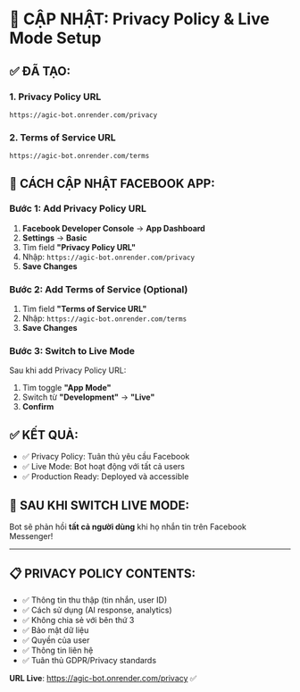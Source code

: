 # 🚀 CẬP NHẬT: Privacy Policy & Live Mode Setup

## ✅ ĐÃ TẠO:

### 1. Privacy Policy URL
```
https://agic-bot.onrender.com/privacy
```

### 2. Terms of Service URL  
```
https://agic-bot.onrender.com/terms
```

## 🎯 CÁCH CẬP NHẬT FACEBOOK APP:

### Bước 1: Add Privacy Policy URL
1. **Facebook Developer Console** → **App Dashboard**
2. **Settings** → **Basic**
3. Tìm field **"Privacy Policy URL"**
4. Nhập: `https://agic-bot.onrender.com/privacy`
5. **Save Changes**

### Bước 2: Add Terms of Service (Optional)
1. Tìm field **"Terms of Service URL"**  
2. Nhập: `https://agic-bot.onrender.com/terms`
3. **Save Changes**

### Bước 3: Switch to Live Mode
Sau khi add Privacy Policy URL:
1. Tìm toggle **"App Mode"** 
2. Switch từ **"Development"** → **"Live"**
3. **Confirm**

## ✅ KẾT QUẢ:
- ✅ Privacy Policy: Tuân thủ yêu cầu Facebook
- ✅ Live Mode: Bot hoạt động với tất cả users
- ✅ Production Ready: Deployed và accessible

## 🎉 SAU KHI SWITCH LIVE MODE:

Bot sẽ phản hồi **tất cả người dùng** khi họ nhắn tin trên Facebook Messenger!

---

## 📋 PRIVACY POLICY CONTENTS:
- ✅ Thông tin thu thập (tin nhắn, user ID)
- ✅ Cách sử dụng (AI response, analytics)
- ✅ Không chia sẻ với bên thứ 3
- ✅ Bảo mật dữ liệu
- ✅ Quyền của user
- ✅ Thông tin liên hệ
- ✅ Tuân thủ GDPR/Privacy standards

**URL Live**: https://agic-bot.onrender.com/privacy ✅